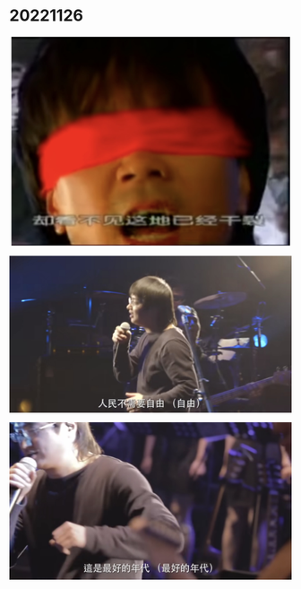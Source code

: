 # 20221126

![202211261445975](https://raw.githubusercontent.com/aoaoaoaae/PictureBed/main/img/202211261445975.jpeg)

![202211261450731](https://raw.githubusercontent.com/aoaoaoaae/PictureBed/main/img/202211261450731.jpeg)

![202211261451345](https://raw.githubusercontent.com/aoaoaoaae/PictureBed/main/img/202211261451345.jpeg)
